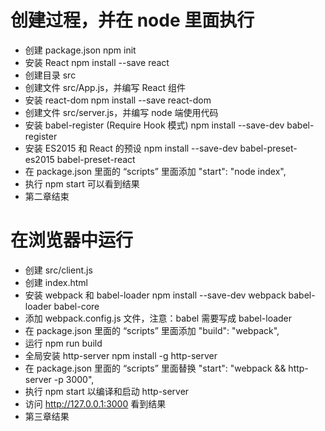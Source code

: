 # 创建过程，并在 node 里面执行
- 创建 package.json
  npm init
- 安装 React
  npm install --save react
- 创建目录 src
- 创建文件 src/App.js，并编写 React 组件
- 安装 react-dom
  npm install --save react-dom
- 创建文件 src/server.js，并编写 node 端使用代码
- 安装 babel-register (Require Hook 模式)
  npm install --save-dev babel-register
- 安装 ES2015 和 React 的预设
  npm install --save-dev babel-preset-es2015 babel-preset-react
- 在 package.json 里面的 “scripts” 里面添加 "start": "node index",
- 执行 npm start 可以看到结果
- 第二章结束

# 在浏览器中运行
- 创建 src/client.js
- 创建 index.html
- 安装 webpack 和 babel-loader
  npm install --save-dev webpack babel-loader babel-core
- 添加 webpack.config.js 文件，注意：babel 需要写成 babel-loader
- 在 package.json 里面的 “scripts” 里面添加 "build": "webpack",
- 运行 npm run build
- 全局安装 http-server
  npm install -g http-server
- 在 package.json 里面的 “scripts” 里面替换 "start": "webpack && http-server -p 3000",
- 执行 npm start 以编译和启动 http-server
- 访问 http://127.0.0.1:3000 看到结果
- 第三章结果






